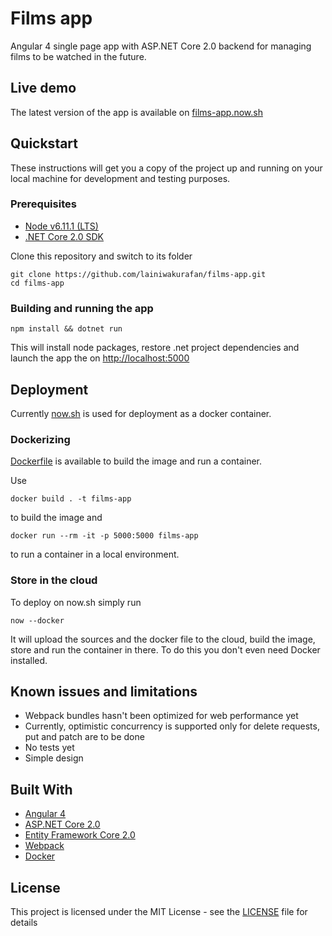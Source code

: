 # Films app

Angular 4 single page app with ASP.NET Core 2.0 backend for managing films to be watched in the future.

## Live demo

The latest version of the app is available on [films-app.now.sh](https://films-app.now.sh)

## Quickstart

These instructions will get you a copy of the project up and running on your local machine for development and testing purposes.

### Prerequisites

* [Node v6.11.1 (LTS)](https://nodejs.org/en/blog/release/v6.11.1/)
* [.NET Core 2.0 SDK](https://www.microsoft.com/net/download/core)

Clone this repository and switch to its folder
```
git clone https://github.com/lainiwakurafan/films-app.git
cd films-app
```

### Building and running the app

```shell
npm install && dotnet run
```

This will install node packages, restore .net project dependencies and launch the app the on <http://localhost:5000>

## Deployment

Currently [now.sh](https://now.sh) is used for deployment as a docker container.

### Dockerizing

[Dockerfile](https://github.com/lainiwakurafan/films-app/blob/master/Dockerfile) is available to build the image and run a container.

Use

```shell
docker build . -t films-app
```

to build the image and

```shell
docker run --rm -it -p 5000:5000 films-app
```

to run a container in a local environment.

### Store in the cloud

To deploy on now.sh simply run

```shell
now --docker
```

It will upload the sources and the docker file to the cloud, build the image, store and run the container in there. To do this you don't even need Docker installed.

## Known issues and limitations

* Webpack bundles hasn't been optimized for web performance yet
* Currently, optimistic concurrency is supported only for delete requests, put and patch are to be done
* No tests yet
* Simple design

## Built With

* [Angular 4](https://angular.io)
* [ASP.NET Core 2.0](https://github.com/aspnet/Home)
* [Entity Framework Core 2.0](https://github.com/aspnet/EntityFramework)
* [Webpack](https://webpack.js.org/)
* [Docker](https://www.docker.com)

## License

This project is licensed under the MIT License - see the [LICENSE](LICENSE) file for details